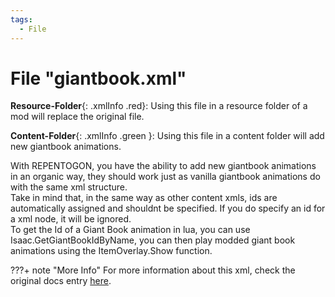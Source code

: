 ```yaml
---
tags:
  - File
---
```

# File "giantbook.xml"

**Resource-Folder**{: .xmlInfo .red}: Using this file in a resource folder of a mod will replace the original file.

**Content-Folder**{: .xmlInfo .green }: Using this file in a content folder will add new giantbook animations.

With REPENTOGON, you have the ability to add new giantbook animations in an organic way, they should work just as vanilla giantbook animations do with the same xml structure.   
Take in mind that, in the same way as other content xmls, ids are automatically assigned and shouldnt be specified. If you do specify an id for a xml node, it will be ignored.    
To get the Id of a Giant Book animation in lua, you can use Isaac.GetGiantBookIdByName, you can then play modded giant book animations using the ItemOverlay.Show function.

???+ note "More Info"
    For more information about this xml, check the original docs entry [here](https://wofsauge.github.io/IsaacDocs/rep/xml/giantbook.html).